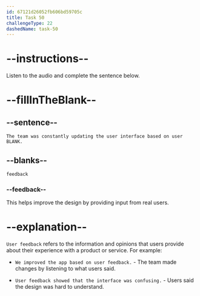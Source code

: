 ```yaml
---
id: 67121d26052fb606bd59705c
title: Task 50
challengeType: 22
dashedName: task-50
---
```


<!--
AUDIO REFERENCE:
Linda: Well, during the project, I was working closely with the development team, and we were constantly updating the user interface based on user feedback.
-->

# --instructions--

Listen to the audio and complete the sentence below.

# --fillInTheBlank--

## --sentence--

`The team was constantly updating the user interface based on user BLANK.`

## --blanks--

`feedback`

### --feedback--

This helps improve the design by providing input from real users.

# --explanation--

`User feedback` refers to the information and opinions that users provide about their experience with a product or service. For example:

- `We improved the app based on user feedback.` - The team made changes by listening to what users said.

- `User feedback showed that the interface was confusing.` - Users said the design was hard to understand.
